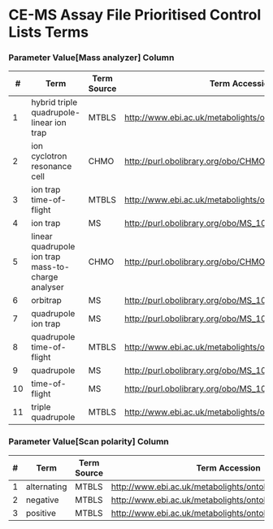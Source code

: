# CE-MS Assay File Prioritised Control Lists Terms

### Parameter Value[Mass analyzer] Column

| # |Term  | Term Source  | Term Accession |
|---|------|--------------|----------------|
| 1 | hybrid triple quadrupole-linear ion trap | MTBLS | http://www.ebi.ac.uk/metabolights/ontology/MTBLS_000695 |
| 2 | ion cyclotron resonance cell | CHMO | http://purl.obolibrary.org/obo/CHMO_0000964 |
| 3 | ion trap time-of-flight | MTBLS | http://www.ebi.ac.uk/metabolights/ontology/MTBLS_000700 |
| 4 | ion trap | MS | http://purl.obolibrary.org/obo/MS_1000264 |
| 5 | linear quadrupole ion trap mass-to-charge analyser | CHMO | http://purl.obolibrary.org/obo/CHMO_0000969 |
| 6 | orbitrap | MS | http://purl.obolibrary.org/obo/MS_1000484 |
| 7 | quadrupole ion trap | MS | http://purl.obolibrary.org/obo/MS_1000082 |
| 8 | quadrupole time-of-flight | MTBLS | http://www.ebi.ac.uk/metabolights/ontology/MTBLS_000699 |
| 9 | quadrupole | MS | http://purl.obolibrary.org/obo/MS_1000081 |
| 10 | time-of-flight | MS | http://purl.obolibrary.org/obo/MS_1000084 |
| 11 | triple quadrupole | MTBLS | http://www.ebi.ac.uk/metabolights/ontology/MTBLS_000698 |

### Parameter Value[Scan polarity] Column

| # |Term  | Term Source  | Term Accession |
|---|------|--------------|----------------|
| 1 | alternating | MTBLS | http://www.ebi.ac.uk/metabolights/ontology/MTBLS_001089 |
| 2 | negative | MTBLS | http://www.ebi.ac.uk/metabolights/ontology/MTBLS_001088 |
| 3 | positive | MTBLS | http://www.ebi.ac.uk/metabolights/ontology/MTBLS_001087 |
